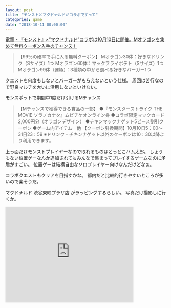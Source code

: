 ```yaml
---
layout: post
title: "モンストとマクドナルドがコラボですって"
categories: game
date: "2018-10-11 00:00:00"
---
```


[電撃 \- 『モンスト』×“マクドナルド”コラボは10月10日に開催。Mオラゴンを集めて無料クーポン入手のチャンス！](http://dengekionline.com/elem/000/001/811/1811448/)

> 【99％の確率で手に入る無料クーポン】
> Mオラゴン30体：好きなドリンク（Sサイズ）1つ
> Mオラゴン60体：マックフライポテト（Sサイズ）1つ
> Mオラゴン99体（運極）：3種類の中から選べる好きなバーガー1つ

クエストを何度もしないとバーガーがもらえないという仕様。
周回は苦行なので野良マルチを大いに活用しないといけない。

モンスポットで期間中1度だけ引けるMチャンス

> 【Mチャンスで獲得できる賞品の一部】
> ●『モンスターストライク THE MOVIE ソラノカナタ』ムビチケオンライン券
> ●コラボ限定マックカード2,000円分（オラゴンデザイン）
> ●チキンマックナゲット5ピース割引クーポン
> ●ゲーム内アイテム　他
> 【クーポン引換期間】10月10日5：00～31日23：59
> ※ドリンク・チキンナゲット以外のクーポンは10：30以降より利用できます。

上っ面だけモンストプレイヤーなので取れるものはとっとこハム太郎。
しょうもない位置ゲーなんか追加されてもみんなで集まってプレイするゲームなのに矛盾がすごい。
位置ゲーは結構自由なソロプレイヤー向けなんだけどなぁ。

コラボクエストもクリアを目指すかな。
都内だと比較的行きやすいところが多いので楽そうだ。

マクドナルド 渋谷東映プラザ店 がラッピングするらしい。
写真だけ撮影しに行くか。

<iframe src="https://www.google.com/maps/embed?pb=!1m18!1m12!1m3!1d3241.6939395561562!2d139.6998351152582!3d35.659911580199285!2m3!1f0!2f0!3f0!3m2!1i1024!2i768!4f13.1!3m3!1m2!1s0x60188b5805f1f205%3A0xfee69d3a0dd310d!2z44Oe44Kv44OJ44OK44Or44OJIOa4i-iwt-adseaYoOODl-ODqeOCtuW6lw!5e0!3m2!1sja!2sjp!4v1539077360882" width="400" height="300" frameborder="0" style="border:0" allowfullscreen></iframe>
